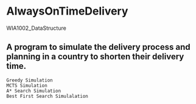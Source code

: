 # AlwaysOnTimeDelivery
 WIA1002_DataStructure

## A program to simulate the delivery process and planning in a country to shorten their delivery time.
```
Greedy Simulation
MCTS Simulation
A* Search Simulation
Best First Search Simulalation
```
